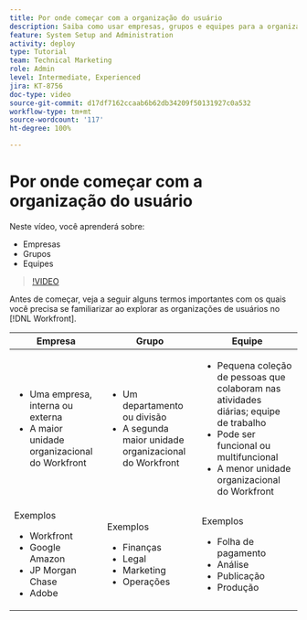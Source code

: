 ```yaml
---
title: Por onde começar com a organização do usuário
description: Saiba como usar empresas, grupos e equipes para a organização do usuário e permissões para itens de trabalho.
feature: System Setup and Administration
activity: deploy
type: Tutorial
team: Technical Marketing
role: Admin
level: Intermediate, Experienced
jira: KT-8756
doc-type: video
source-git-commit: d17df7162ccaab6b62db34209f50131927c0a532
workflow-type: tm+mt
source-wordcount: '117'
ht-degree: 100%

---
```


# Por onde começar com a organização do usuário

Neste vídeo, você aprenderá sobre:

* Empresas
* Grupos
* Equipes

>[!VIDEO](https://video.tv.adobe.com/v/335068/?quality=12&learn=on&enablevpops)

Antes de começar, veja a seguir alguns termos importantes com os quais você precisa se familiarizar ao explorar as organizações de usuários no [!DNL Workfront].

| Empresa | Grupo | Equipe |
| --- | --- | --- |
| <ul><li>Uma empresa, interna ou externa</li><li>A maior unidade organizacional do Workfront</li></ul> | <ul><li>Um departamento ou divisão</li><li>A segunda maior unidade organizacional do Workfront</li></ul> | <ul><li>Pequena coleção de pessoas que colaboram nas atividades diárias; equipe de trabalho</li><li>Pode ser funcional ou multifuncional</li><li>A menor unidade organizacional do Workfront</li></ul> |
| Exemplos <ul><li>Workfront</li><li>Google Amazon</li><li>JP Morgan Chase</li><li>Adobe</li></ul> | Exemplos <ul><li>Finanças</li><li>Legal</li><li>Marketing</li><li>Operações</li></ul> | Exemplos <ul><li>Folha de pagamento</li><li>Análise</li><li>Publicação</li><li>Produção</li></ul> |



